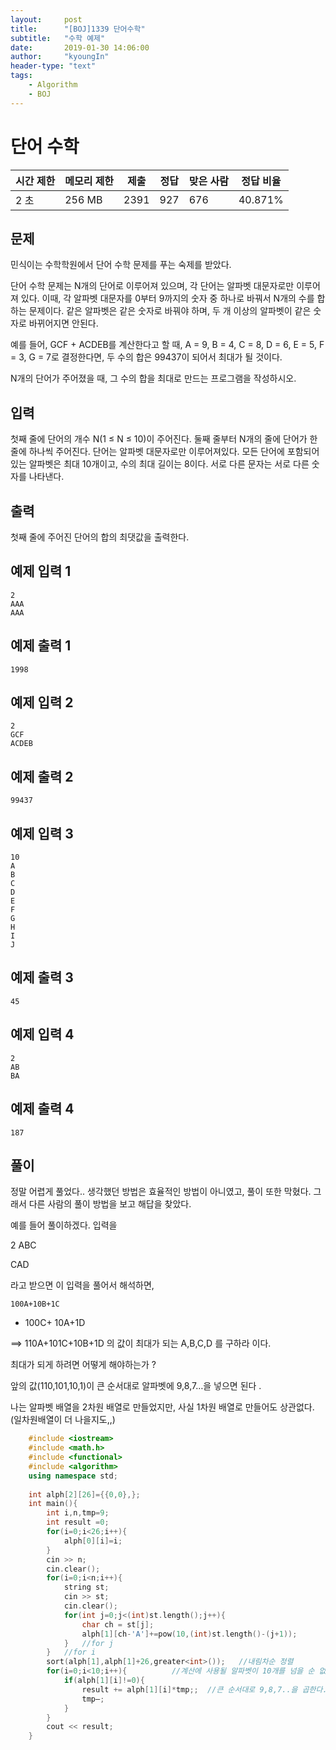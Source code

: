 ```yaml
---
layout:     post
title:      "[BOJ]1339 단어수학"
subtitle:   "수학 예제"
date:       2019-01-30 14:06:00
author:     "kyoungIn"
header-type: "text"
tags:
    - Algorithm
    - BOJ
---
```

# 단어 수학 

| 시간 제한 | 메모리 제한 | 제출 | 정답 | 맞은 사람 | 정답 비율 |
| --------- | ----------- | ---- | ---- | --------- | --------- |
| 2 초      | 256 MB      | 2391 | 927  | 676       | 40.871%   |

## 문제

민식이는 수학학원에서 단어 수학 문제를 푸는 숙제를 받았다.

단어 수학 문제는 N개의 단어로 이루어져 있으며, 각 단어는 알파벳 대문자로만 이루어져 있다. 이때, 각 알파벳 대문자를 0부터 9까지의 숫자 중 하나로 바꿔서 N개의 수를 합하는 문제이다. 같은 알파벳은 같은 숫자로 바꿔야 하며, 두 개 이상의 알파벳이 같은 숫자로 바뀌어지면 안된다.

예를 들어, GCF + ACDEB를 계산한다고 할 때, A = 9, B = 4, C = 8, D = 6, E = 5, F = 3, G = 7로 결정한다면, 두 수의 합은 99437이 되어서 최대가 될 것이다.

N개의 단어가 주어졌을 때, 그 수의 합을 최대로 만드는 프로그램을 작성하시오.

## 입력

첫째 줄에 단어의 개수 N(1 ≤ N ≤ 10)이 주어진다. 둘째 줄부터 N개의 줄에 단어가 한 줄에 하나씩 주어진다. 단어는 알파벳 대문자로만 이루어져있다. 모든 단어에 포함되어 있는 알파벳은 최대 10개이고, 수의 최대 길이는 8이다. 서로 다른 문자는 서로 다른 숫자를 나타낸다.

## 출력

첫째 줄에 주어진 단어의 합의 최댓값을 출력한다.

## 예제 입력 1 

```
2
AAA
AAA
```

## 예제 출력 1 

```
1998
```

## 예제 입력 2 

```
2
GCF
ACDEB
```

## 예제 출력 2 

```
99437
```

## 예제 입력 3 

```
10
A
B
C
D
E
F
G
H
I
J
```

## 예제 출력 3 

```
45
```

## 예제 입력 4 

```
2
AB
BA
```

## 예제 출력 4 

```
187
```

## 풀이 

정말 어렵게 풀었다.. 생각했던 방법은 효율적인 방법이 아니였고, 풀이 또한 막혔다. 그래서 다른 사람의 풀이 방법을 보고 해답을 찾았다.

예를 들어 풀이하겠다. 입력을 

2
ABC

CAD

라고 받으면 이 입력을 풀어서 해석하면,

	100A+10B+1C

+	100C+ 10A+1D

==> 110A+101C+10B+1D 의 값이 최대가 되는 A,B,C,D 를 구하라 이다.

최대가 되게 하려면 어떻게 해야하는가 ?

앞의 값(110,101,10,1)이 큰 순서대로 알파벳에 9,8,7…을 넣으면 된다 .

 

나는 알파벳 배열을 2차원 배열로 만들었지만, 사실 1차원 배열로 만들어도 상관없다. (일차원배열이 더 나을지도,,)

```cpp
    #include <iostream>
    #include <math.h>
    #include <functional>
    #include <algorithm>
    using namespace std;
    
    int alph[2][26]={{0,0},};
    int main(){
        int i,n,tmp=9;
        int result =0;
        for(i=0;i<26;i++){
            alph[0][i]=i;
        }
        cin >> n;
        cin.clear();
        for(i=0;i<n;i++){
            string st;
            cin >> st;
            cin.clear();
            for(int j=0;j<(int)st.length();j++){
                char ch = st[j];
                alph[1][ch-'A']+=pow(10,(int)st.length()-(j+1));
            }   //for j
        }   //for i
        sort(alph[1],alph[1]+26,greater<int>());   //내림차순 정렬
        for(i=0;i<10;i++){			//계산에 사용될 알파벳이 10개를 넘을 순 없다.
            if(alph[1][i]!=0){
                result += alph[1][i]*tmp;;	//큰 순서대로 9,8,7..을 곱한다.
                tmp—;
            }
        }
        cout << result;
    }
```

